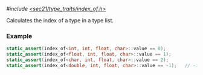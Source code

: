 *#include [&lt;sec21/type_traits/index_of.h&gt;](https://github.com/MichaelMiller-/sec21/blob/master/include/sec21/type_traits/index_of.h)*

Calculates the index of a type in a type list.

### Example
```c++
static_assert(index_of<int, int, float, char>::value == 0);
static_assert(index_of<float, int, float, char>::value == 1);
static_assert(index_of<char, int, float, char>::value == 2);
static_assert(index_of<double, int, float, char>::value == -1);   // -1 == not found
```
